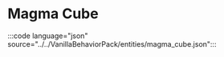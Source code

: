 # Magma Cube

:::code language="json" source="../../VanillaBehaviorPack/entities/magma_cube.json":::